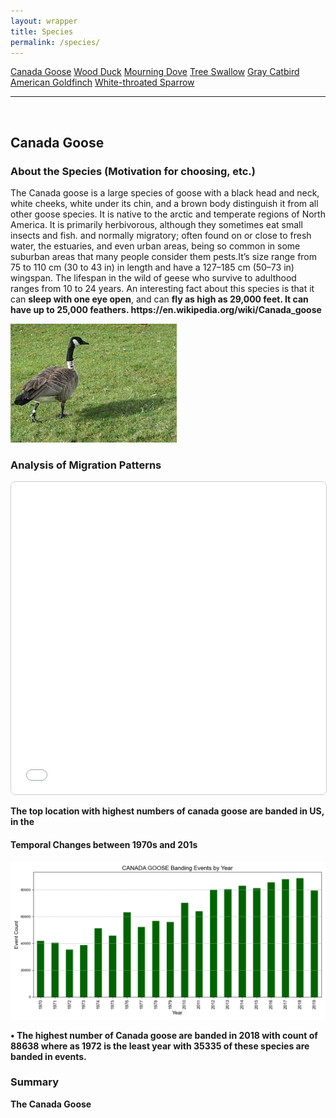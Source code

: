 ```yaml
---
layout: wrapper
title: Species
permalink: /species/
---
```

<div class="flex">
    <a href="/species/" class="button">Canada Goose</a>
    <a href="/species-wood-duck/" class="button">Wood Duck</a>
    <a href="/species-mourning-dove/" class="button">Mourning Dove</a>
    <a href="/species-tree-swallow/" class="button">Tree Swallow</a>
    <a href="/species-gray-catbird/" class="button">Gray Catbird</a>
    <a href="/species-american-goldfinch/" class="button">American Goldfinch</a>
    <a href="/species-white-throated-sparrow/" class="button">White-throated Sparrow</a>
</div>
<hr>
<br>
<h2>Canada Goose</h2>
<div>
    <h3>About the Species (Motivation for choosing, etc.)</h3>
    <div class="flex">
      <p>The Canada goose is a large species of goose  with a black head and neck, white cheeks, white under its chin, and a brown body distinguish it from all other goose species. It is native to the arctic and temperate regions of North America. It is primarily herbivorous, although they sometimes eat small insects and fish.  and normally migratory; often found on or close to fresh water, the estuaries, and even urban areas, being so common in some suburban areas that many people consider them pests.It’s size range from 75 to 110 cm (30 to 43 in) in length and have a 127–185 cm (50–73 in) wingspan. The lifespan in the wild of geese who survive to adulthood ranges from 10 to 24 years. An interesting fact about this species is that it can <strong>sleep with one eye open</strong>, and can <strong>fly as high as 29,000 feet. It can have up to 25,000 feathers. https://en.wikipedia.org/wiki/Canada_goose
</p>
      <img src="/figures/birds/canada_goose.jpg" alt="Canada Goose" class="image">
    </div>
</div>

<div>
    <h3>Analysis of Migration Patterns</h3>
    <iframe src="/figures/wood_duck_banding_map.html" 
            width="100%" 
            height="500" 
            style="border:1px solid #ccc; border-radius: 8px;" 
            title="Canada Goose Banding Map">
    </iframe>
    <p>
        The top location with highest numbers of canada goose are banded in US, in the 
    </p>
</div>
    <div>
        <h4>Temporal Changes between 1970s and 201s</h4>
        <img src="/figures/species_year/canada_goose_banding_by_year.png" alt="Canada Goose" class="image">
        <p>•	The highest number of Canada goose are banded in 2018 with count of 88638 where as 1972 is the least year with 35335 of these species are banded in events.</p>
    </div>
    <div>
        <h3>Summary</h3>
        <p>The Canada Goose </p>
    </div>


</div>

